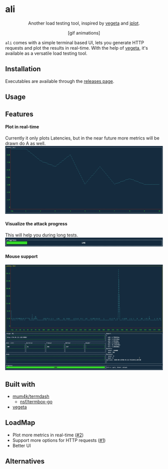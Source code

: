 # ali

<div align="center">

Another load testing tool, inspired by [vegeta](https://github.com/tsenart/vegeta) and [jplot](https://github.com/rs/jplot).

[gif animations]

</div>

`ali` comes with a simple terminal based UI, lets you generate HTTP requests and plot the results in real-time. With the help of [vegeta](https://github.com/tsenart/vegeta), it's available as a versatile load testing tool.

## Installation

Executables are available through the [releases page](https://github.com/nakabonne/ali/releases).

## Usage

## Features

#### Plot in real-time
Currently it only plots Latencies, but in the near future more metrics will be drawn do A as well.
![Screenshot](images/real-time.gif)

#### Visualize the attack progress
This will help you during long tests.
![Screenshot](images/progress.gif)

#### Mouse support
![Screenshot](images/mouse-support.gif)


## Built with
- [mum4k/termdash](https://github.com/mum4k/termdash/wiki/Termbox-API)
  - [nsf/termbox-go](https://github.com/nsf/termbox-go)
- [vegeta](https://github.com/tsenart/vegeta)


## LoadMap
- Plot more metrics in real-time ([#2](https://github.com/nakabonne/ali/issues/2))
- Support more options for HTTP requests ([#1](https://github.com/nakabonne/ali/issues/1))
- Better UI

## Alternatives

